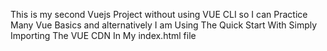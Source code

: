 This is my second Vuejs Project without using VUE CLI so I can Practice Many Vue Basics and alternatively I am Using The Quick Start With Simply Importing The VUE CDN In My index.html file
